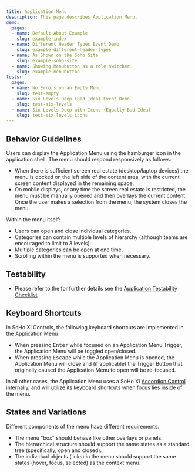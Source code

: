 ```yaml
---
title: Application Menu
description: This page describes Application Menu.
demo:
  pages:
  - name: Default About Example
    slug: example-index
  - name: Different Header Types Event Demo
    slug: example-different-header-types
  - name: As Shown on the Soho Site
    slug: example-soho-site
  - name: Showing Menubutton as a role switcher
    slug: example-menubutton
tests:
  pages:
  - name: No Errors on an Empty Menu
    slug: test-empty
  - name: Six Levels Deep (Bad Idea) Event Demo
    slug: test-six-levels
  - name: Six Levels Deep with Icons (Equally Bad Idea)
    slug: test-six-levels-icons
---
```


## Behavior Guidelines

Users can display the Application Menu using the hamburger icon in the application shell. The menu should respond responsively as follows:

- When there is sufficient screen real estate (desktop/laptop devices) the menu is docked on the left side of the content area, with the current screen content displayed in the remaining space.
- On mobile displays, or any time the screen real estate is restricted, the menu must be manually opened and then overlays the current content. Once the user makes a selection from the menu, the system closes the menu.

Within the menu itself:

- Users can open and close individual categories.
- Categories can contain multiple levels of hierarchy (although teams are encouraged to limit to 3 levels).
- Multiple categories can be open at one time.
- Scrolling within the menu is supported when necessary.

## Testability

- Please refer to the for further details see the [Application Testability Checklist](https://design.infor.com/resources/application-testability-checklist)

## Keyboard Shortcuts

In SoHo Xi Controls, the following keyboard shortcuts are implemented in the Application Menu

- When pressing <kbd>Enter</kbd> while focused on an Application Menu Trigger, the Application Menu will be toggled open/closed.
- When pressing <kbd>Escape</kbd> while the Application Menu is opened, the Application Menu will close and (if applicable) the Trigger Button that originally caused the Application Menu to open will be re-focused.

In all other cases, the Application Menu uses a SoHo Xi [Accordion Control](./accordion) internally, and will utilize its keyboard shortcuts when focus lies inside of the menu.

## States and Variations

Different components of the menu have different requirements.

- The menu "box" should behave like other overlays or panels.
- The hierarchical structure should support the same states as a standard tree (specifically, open and closed).
- The individual objects (links) in the menu should support the same states (hover, focus, selected) as the context menu.
